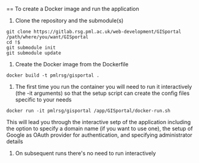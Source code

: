 == To create a Docker image and run the application

1. Clone the repository and the submodule(s)
```
git clone https://gitlab.rsg.pml.ac.uk/web-development/GISportal /path/where/you/want/GISportal
cd !$
git submodule init
git submodule update
```
1. Create the Docker image from the Dockerfile
```
docker build -t pmlrsg/gisportal .
```
1. The first time you run the container you will need to run it interactively (the -it arguments) so that the setup script can create the config files specific to your needs
```
docker run -it pmlrsg/gisportal /app/GISportal/docker-run.sh
```
This will lead you through the interactive setp of the application including the option to specify a domain name (if you want to use one), the setup of Google as OAuth provider for authentication, and specifying administrator details
1. On subsequent runs there's no need to run interactively
```

```
